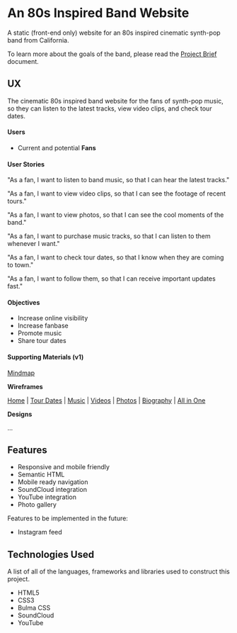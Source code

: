 # An 80s Inspired Band Website

A static (front-end only) website for an 80s inspired cinematic synth-pop band from California.

To learn more about the goals of the band, please read the [Project Brief](ux/Project_Brief.md) document.

## UX

The cinematic 80s inspired band website for the fans of synth-pop music, so they can listen to the latest tracks, view video clips, and check tour dates.

#### Users

- Current and potential **Fans**

#### User Stories

"As a fan, I want to listen to band music, so that I can hear the latest tracks."

"As a fan, I want to view video clips, so that I can see the footage of recent tours."

"As a fan, I want to view photos, so that I can see the cool moments of the band."

"As a fan, I want to purchase music tracks, so that I can listen to them whenever I want."

"As a fan, I want to check tour dates, so that I know when they are coming to town."

"As a fan, I want to follow them, so that I can receive important updates fast."

#### Objectives

- Increase online visibility
- Increase fanbase
- Promote music
- Share tour dates

#### Supporting Materials (v1)

[Mindmap](ux/v1/Mindmap_v1.png)

**Wireframes**

[Home](ux/v1/Wireframes/Home.png) | [Tour Dates](ux/v1/Wireframes/Tour_Dates.png) | [Music](ux/v1/Wireframes/Music.png) | [Videos](ux/v1/Wireframes/Videos.png) | [Photos](ux/v1/Wireframes/Photos.png) | [Biography](ux/v1/Wireframes/Biography.png) | [All in One](ux/v1/Wireframes/Wireframe_v1.pdf)

**Designs**

...

## Features

- Responsive and mobile friendly
- Semantic HTML
- Mobile ready navigation
- SoundCloud integration
- YouTube integration
- Photo gallery

Features to be implemented in the future:

- Instagram feed

## Technologies Used

A list of all of the languages, frameworks and libraries used to construct this project.

- HTML5
- CSS3
- Bulma CSS
- SoundCloud
- YouTube
